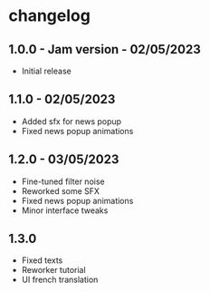 # changelog

## 1.0.0 - Jam version - 02/05/2023
 - Initial release

## 1.1.0 - 02/05/2023
 - Added sfx for news popup
 - Fixed news popup animations

## 1.2.0 - 03/05/2023
 - Fine-tuned filter noise
 - Reworked some SFX
 - Fixed news popup animations
 - Minor interface tweaks

## 1.3.0
 - Fixed texts
 - Reworker tutorial
 - UI french translation